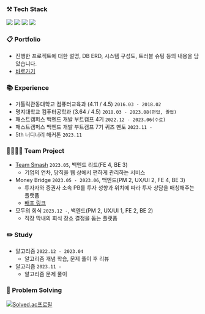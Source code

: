 ### ⚒️ Tech Stack
<p>
  <img src="https://img.shields.io/badge/Java-007396?&style=flat&logo=OpenJDK&logoColor=white">
  <img src="https://img.shields.io/badge/Spring_Boot-F2F4F9?style=flat&logo=spring-boot" />
  <img src="https://img.shields.io/badge/Spring Data JPA-6DB33F?style=flat&logo=spring&logoColor=white" />
  <img src="https://img.shields.io/badge/MySQL-005C84?style=flat&logo=mysql&logoColor=white"/>
</p>

### 📋 Portfolio
- 진행한 프로젝트에 대한 설명, DB ERD, 시스템 구성도, 트러블 슈팅 등의 내용을 담았습니다.
- [바로가기](https://drive.google.com/file/d/1lcl2nDEA30NddeZKoXX2wED_O9-yBMdA/view?usp=drive_link)

### 📚 Experience

- 가톨릭관동대학교 컴퓨터교육과 (4.11 / 4.5) `2016.03 - 2018.02`
- 명지대학교 컴퓨터공학과 (3.64 / 4.5) `2018.03 - 2023.08(편입, 졸업)`
- 패스트캠퍼스 백엔드 개발 부트캠프 4기 `2022.12 - 2023.06(수료)`
- 패스트캠퍼스 백엔드 개발 부트캠프 7기 퀴즈 멘토 `2023.11 -`
- 5th 너디너리 해커톤 `2023.11`

### 👨‍👩‍👧‍👦 Team Project

- [Team Smash](https://github.com/smash-teams/smash-teams-BE) `2023.05`, 백엔드 리드(FE 4, BE 3)
  - 기업의 연차, 당직을 웹 상에서 편하게 관리하는 서비스
- Money Bridge `2023.05 - 2023.06`, 백엔드(PM 2, UX/UI 2, FE 4, BE 3)
  - 투자자와 증권사 소속 PB를 투자 성향과 위치에 따라 투자 상담을 매칭해주는 플랫폼
  - [배포 링크](https://www.moneybridge.co.kr/)
- 모두의 회식 `2023.12 -`, 백엔드(PM 2, UX/UI 1, FE 2, BE 2)
  - 직장 막내의 회식 장소 결정을 돕는 플랫폼

### ✏️ Study

- 알고리즘 `2022.12 - 2023.04`
  - 알고리즘 개념 학습, 문제 풀이 후 리뷰
- 알고리즘 `2023.11 -`
  - 알고리즘 문제 풀이


### 🎲 Problem Solving
[![Solved.ac프로필](http://mazassumnida.wtf/api/v2/generate_badge?boj=hol1319)](https://solved.ac/hol1319)
